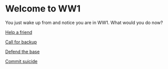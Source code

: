 # Welcome to WW1
You just wake up from and notice you are in WW1. What would you do now?

[Help a friend](help-friend/help-friend.md)

[Call for backup](call-backup/call-backup.md)

[Defend the base](defend/README.md)

[Commit suicide](suicide/suicide.md)
